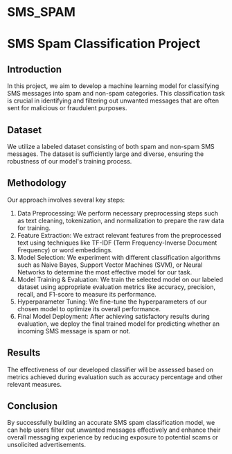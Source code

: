 # SMS_SPAM
# SMS Spam Classification Project

## Introduction
In this project, we aim to develop a machine learning model for classifying SMS messages into spam and non-spam categories. This classification task is crucial in identifying and filtering out unwanted messages that are often sent for malicious or fraudulent purposes.

## Dataset
We utilize a labeled dataset consisting of both spam and non-spam SMS messages. The dataset is sufficiently large and diverse, ensuring the robustness of our model's training process.

## Methodology
Our approach involves several key steps:

1. Data Preprocessing: We perform necessary preprocessing steps such as text cleaning, tokenization, and normalization to prepare the raw data for training.
2. Feature Extraction: We extract relevant features from the preprocessed text using techniques like TF-IDF (Term Frequency-Inverse Document Frequency) or word embeddings.
3. Model Selection: We experiment with different classification algorithms such as Naive Bayes, Support Vector Machines (SVM), or Neural Networks to determine the most effective model for our task.
4. Model Training & Evaluation: We train the selected model on our labeled dataset using appropriate evaluation metrics like accuracy, precision, recall, and F1-score to measure its performance.
5. Hyperparameter Tuning: We fine-tune the hyperparameters of our chosen model to optimize its overall performance.
6. Final Model Deployment: After achieving satisfactory results during evaluation, we deploy the final trained model for predicting whether an incoming SMS message is spam or not.

## Results
The effectiveness of our developed classifier will be assessed based on metrics achieved during evaluation such as accuracy percentage and other relevant measures.

## Conclusion
By successfully building an accurate SMS spam classification model, we can help users filter out unwanted messages effectively and enhance their overall messaging experience by reducing exposure to potential scams or unsolicited advertisements.
